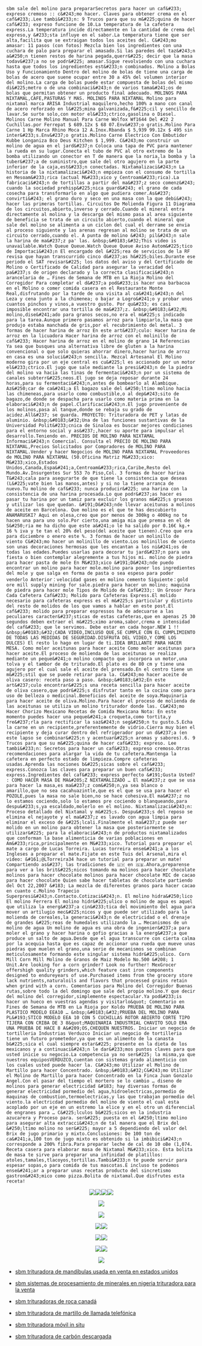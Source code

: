 
```
sbm sale del molino para prepararSecretos para hacer un caf&#233; expreso cremoso :: c&#243;mo hacer. Claves para obtener crema en el caf&#233;.Lee tambi&#233;n: 9 Trucos para que su m&#225;quina de hacer caf&#233; expreso funcione de 10.La temperatura de la cafetera express.La temperatura incide directamente en la cantidad de crema del expreso,y &#233;sta influye en el sabor.La temperatura tiene que ser alta,facilita que se extraigan todos los aceites del. C&#243;mo amasar: 11 pasos (con fotos) Mezcla bien los ingredientes con una cuchara de palo para preparar el amasado.Si las paredes del taz&#243;n a&#250;n tienen restos de harina pegada,querr&#225; decir que la masa todav&#237;a no se podr&#225; amasar.Sigue revolviendo con una cuchara hasta que todos los ingredientes est&#233;n combinados. Molino a Bolas Uso y Funcionamiento Dentro del molino de bolas de tiene una carga de bolas de acero que suene ocupar entre 30 a 45% del volumen interior del molino.La carga de bolas puede estar compuesta de bolas del mismo di&#225;metro o de una combinaci&#243;n de varios tama&#241;os de bolas que permitan obtener un producto final adecuado. MOLINOS PARA NIXTAMAL,CAFE,PASTURAS Y MAS. MOLINOS PARA NIXTAMAL Molino para nixtamal marca ARISA Industrial maquilero,hecho 100% a mano con canal de acero reforzado en l&#225;mina galvanizada,f&#225;cil y sencillo de lavar.Se surte solo,con motor el&#233;ctrico,gasolina o Diesel. Molinos Carne Molino Manual Para Carne Wolfox Wf1644 Del #22 2 Cuchillas.por Ferrepat $ 689.12x $ 68 07.Env&#237;o gratis.Molino Para Carne 1 Hp Marca Rhino Moca 12 A.Inox.Rbanda $ 5,939 99.12x $ 495 sin inter&#233;s.Env&#237;o gratis.Molino Carne Electrico Con Embutidor Kubbe Longaniza Bco Deus Kitchen $ 1,999. C&#243;mo construir un molino de agua en el jard&#237;n Coloca una tapa de PVC para mantener la rueda en su lugar.Conecta el tubo de PVC al otro extremo de la bomba utilizando un conector en T de manera que la noria,la bomba y la tuber&#237;a de suministro,que sale del otro agujero en la parte inferior de la caja,est&#233;n conectadas. Nixtamalizaci&#243;n La historia de la nixtamalizaci&#243;n empieza con el consumo de tortilla en Mesoam&#233;rica (actual M&#233;xico y Centroam&#233;rica).La fabricaci&#243;n de tortillas a partir del ma&#237;z seco comenz&#243; cuando la sociedad prehisp&#225;nica guard&#243; el grano de cada cosecha para transformarlo en algo que pudiera comer.As&#237; convirti&#243; el grano duro y seco en una masa con la que debi&#243; hacer las primeras tortillas. Circuitos De Molienda Figura 11 Diagrama de los circuitos,abierto,inverso y cerrado.Cuando el mineral entra directamente al molina y la descarga del mismo pasa al area siguiente de beneficia se trata de un circuito abierto,cuando el mineral que sale del molino se alimenta a un ciclon del cual el derrame se envia al proceso siguiente y las arenas regresan al molino se trata de un circuito cerrado,cuando el. A punta de molino &#243; pil&#243;n sale la harina de ma&#237;z pa' las. &nbsp;&#0183;&#32;This video is unavailable.Watch Queue Queue.Watch Queue Queue Aviso Autom&#225;tico de Importaci&#243;n El encargado del &#225;rea de servicios de la RF revisa que hayan transcurrido cinco d&#237;as h&#225;biles.Durante ese periodo el SAT revisar&#225; los datos del aviso y del Certificado de Molino o Certificado de Calidad para asegurar la veracidad del pa&#237;s de origen declarado y la correcta clasificaci&#243;n arancelaria de … Fines de Semana de MTB en La Rioja Molino del Corregidor Para completar el d&#237;a pod&#233;is hacer una barbacoa en el Molino o comer comida casera en el Restaurante Monte Real,disfrutando por la tarde de una visita al ca&#241;&#243;n del Leza y cena junto a la chimenea; o bajar a Logro&#241;o y probar unos cuantos pinchos y vinos,a vuestro gusto. Por qu&#233; es casi imposible encontrar una tortilla de ma&#237;z. &nbsp;&#0183;&#32;Mi molino,dise&#241;ado para granos secos,no era el m&#225;s indicado para la tarea.Aunque primero pasamos arroz para limpiarlo,la masa que produjo estaba manchada de gris,por el recubrimiento del metal. 3 formas de hacer harina de arroz En este art&#237;culo: Hacer harina de arroz en la licuadora Hacer harina de arroz con el molinillo de caf&#233; Hacer harina de arroz en el molino de grano 14 Referencias Ya sea que busques una alternativa libre de gluten a la harina convencional o que solo quieras ahorrar dinero,hacer harina de arroz en casa es una soluci&#243;n sencilla. Mezcal Artesanal El Molino moderno gira por un eje central es cu&#225;l es accionado por un motor el&#233;ctrico.El jugo que sale mediante la presi&#243;n de la piedra del molino va hacia las tinas de fermentaci&#243;n por un sistema de canales subterr&#225;neos.El jugo se deja reposar durante 24 horas,para su fermentaci&#243;n,antes de bombearlo al Alambique. Az&#250;car de ca&#241;a El bagazo sale del &#250;ltimo molino hacia las chimeneas,para usarlo como combustible,o al dep&#243;sito de bagazo,de donde se despacha para usarlo como materia prima en la elaboraci&#243;n de papel.Clarificaci&#243;n.El jugo proveniente de los molinos,pasa al tanque,donde se rebaja su grado de acidez.All&#237; se guarda. PROYECTO: Trituradora de PET y latas de aluminio. &nbsp;&#0183;&#32;Una de las funciones sustantivas de la Universidad Polit&#233;cnica de Sinaloa es buscar mejores condiciones para el entorno social y as&#237;,hacer su aporte para impulsar el desarrollo.Teniendo en. PRECIOS DE MOLINO PARA NIXTAMAL Informaci&#243;n Comercial. Consulta el PRECIO DE MOLINO PARA NIXTAMAL,Precios Solicitados por Compradores de MOLINO PARA NIXTAMAL.Vender y hacer Negocios de MOLINO PARA NIXTAMAL Proveedores de MOLINO PARA NIXTAMAL (50.Oficina Matriz M&#233;xico: M&#233;xico,Estados Unidos,Canada,Espa&#241;a,Centroam&#233;rica,Caribe,Resto del Mundo.Av.Insurgentes Sur 553 7o Piso,Col. 3 formas de hacer harina T&#243;cala para asegurarte de que tiene la consistencia que deseas (L&#225;vate bien las manos,antes) y si no la tiene arranca de nuevo.Tu molino de caf&#233; nunca producir&#225; una harina con la consistencia de una harina procesada.Lo que podr&#237;as hacer es pasar tu harina por un tamiz para excluir los granos m&#225;s gruesos y utilizar los que quedan. &#191;D&#243;nde llevar aceitunas a molinos de aceite en Barcelona. Que molino es el que te has descubierto ANAMARUSKI? Aqui en olesa,creo que por menos de 300kg o 400kg no te hacen una para uno solo.Por cierto,una amiga mia que premsa en el de S&#250;ria me ha dicho que este a&#241;o le ha salido por 0.16€ kg.+ 16 % iva y te tan el 20% del peso(del aceite que tienen).Creo que era para diciembre o enero este %. 3 formas de hacer un molinillo de viento C&#243;mo hacer un molinillo de viento.Los molinillos de viento son unas decoraciones hermosas que les encantan a los ni&#241;os de todas las edades.Puedes usarlas para decorar tu jard&#237;n para una fiesta o bien contemplar alegremente a tus hijos mi. molino de piedra para hacer pasta de mole En M&#233;xico &#191;D&#243;nde puedo encontrar un molino para hacer mole.molino para poner los ingredientes del mole y que salga en forma de pasta o sea espeso para poder venderlo Anterior：velocidad gases en molino cemento Siguiente：gold ore mill supply mining for sale.piedra para hacer un molino; maquina de piedra para hacer mole Tipos de Molido de Caf&#233;: Un Grosor Para Cada Cafetera Caf&#233; Molido para Cafeteras Express.El molido necesario para cafeteras express es el m&#225;s particular y distinto del resto de molidos de los que vamos a hablar en este post.El caf&#233; molido para preparar espressos ha de adecuarse a las peculiares caracter&#237;sticas de estas cafeteras,que en apenas 25 30 segundos deben extraer el m&#225;ximo aroma,sabor,crema e intensidad del caf&#233; que le servimos. Debe estar en cada hogar.NEW 1 !! &nbsp;&#0183;&#32;CADA VIDEO,INCLUSO QUE,SE CUMPLE CON EL CUMPLIMIENTO DE TODAS LAS MEDIDAS DE SEGURIDAD.DISFRUTA DEL VIDEO,Y COME LOS DULCES) El resto lo hago en lugar de ti.IDEA BRILLANTE PARA HACER MESA. Como moler aceitunas para hacer aceite Como moler aceitunas para hacer aceite.El proceso de molienda de las aceitunas se realiza mediante un peque&#241;o molino compacto que incorpora un motor,una tolva y el tambor de de triturado.El plato es de 80 cm y tiene una agujero por el cual sale el aceite del prensado.En el centro tiene un m&#225;stil que se puede retirar para la. C&#243;mo hacer aceite de oliva casero: receta paso a paso. &nbsp;&#0183;&#32;En este art&#237;culo encontrar&#225;s una receta sencilla para hacer aceite de oliva casero,que podr&#225;s disfrutar tanto en la cocina como para uso de belleza o medicinal.Beneficios del aceite de soya.Maquinaria para hacer aceite de oliva.Molino.Para hacer el proceso de molienda de las aceitunas se utiliza un molino triturador donde las. C&#243;mo Hacer Chorizo Mexicano Recetas de Comida Mexicana Nota: En este momento puedes hacer una peque&#241;a croqueta,como tortita,y fre&#237;rla para rectificar la saz&#243;n seg&#250;n tu gusto.5.Echa la carne en un recipiente,preferentemente de vidrio.Cierra muy bien el recipiente y deja curar dentro del refrigerador por un d&#237;a (en este lapso se combinar&#225;n y acentuar&#225;n aromas y sabores).6. 9 Trucos para que su m&#225;quina de hacer caf&#233; expreso. Lee tambi&#233;n: Secretos para hacer un caf&#233; expreso cremoso.Otras recomendaciones para alargar la vida de tu cafetera.Mantenga la cafetera en perfecto estado de limpieza.Compre cafeteras usadas.Aprenda las nociones b&#225;sicas sobre el caf&#233; express.Conozca las claves para preparar un buen caf&#233; express.Ingredientes del caf&#233; express perfecto &#191;Gusta Usted? : COMO HACER MASA DE MA&#205;Z NIXTAMALIZADO … El ma&#237;z que se usa para hacer la masa,es ma&#237;z com&#250;n,ya sea blanco o amarillo,que no sea cacahuazintle,que es el que se usa para hacer el POZOLE,pues la masa no sale bien,no se hace cohesiva.El ma&#237;z no lo estamos cociendo,solo lo estamos pre cociendo o blanqueando,para despu&#233;s,ya escaldado,molerlo en el molino. Nixtamalizaci&#243;n: Proceso detallado del Nixtamal y m&#225;s. Despu&#233;s del reposo se elimina el nejayote y el ma&#237;z es lavado con agua limpia para eliminar el exceso de &#225;lcali.Finalmente el ma&#237;z puede ser molido en un molino para obtener la masa que posteriormente se utilizar&#225; para la elaboraci&#243;n de productos nixtamalizados que conforman la base alimenticia de varias poblaciones en Am&#233;rica,principalmente en M&#233;xico. Tutorial para preparar el mate a cargo de Lucas Torreira. Lucas torreira ense&#241;a a los Ingleses a preparar el mate.Fijate en este Tuis del Arsenal,mira el video: &#161;@LTorreira34 hace un tutorial para preparar un mate! Compartiendo as&#237; las tradiciones de 🇺🇾 en 🇬🇧.Ahora,preparense para ver a los brit&#225;nicos tomando ma molinos para hacer chocolate molinos para hacer chocolate molinos para hacer chocolate MIC de cacao para hacer chocolate Quien sabe hacer tabletas de chocolate partiendo del Oct 22,2007 &#183; La mezcla de diferentes granos para hacer cacao en cuanto c.Molino Trapecio Superpresi&#243;n.Contacto.Cotizaci&#243;n. El molino hidra&#250;lico El molino Ferrera El molino hidr&#225;ulico o molino de agua es aquel que utiliza la energ&#237;a cin&#233;tica del movimiento del agua para mover un artilugio mec&#225;nicos y que puede ser utilizado para la molienda de cereales,la generaci&#243;n de electricidad o el drenaje de grandes &#225;reas de humedales utilizando la … Mecanismos de un molino de agua Un molino de agua es una obra de ingenier&#237;a para moler el grano y hacer harina o gofio gracias a la energ&#237;a que produce un salto de agua.Desde que el agua transcurre con cierta calma por la acequia hasta que es capaz de accionar una rueda que mueve unas piedras que muelen el grano,una serie de mecanismos se combinan meticulosamente formando este singular sistema hidr&#225;ulico. Corn Mill Corn Mill Molino de Granos de Maiz Modelo No.500 &#208; 1 Unit.Are looking for a corn grinder? Look no further! MexGrocer offershigh quality grinders,which feature cast iron components designed to endureyears of use.Purchased items from the grocery store lack nutrients,naturaloils and flavors that processed grains retain when grind with a corn. Comentarios para Molino del Corregidor Buenas rutas,sobre todo la del domingo que sale del propio molino.Y que decir del molino del corregidor,simplemente espectacular.Ya pod&#233;is hacer un hueco en vuestras agendas y visitarlo&quot; Comentario en Fines de Semana de MTB en La Rioja por Koldo PRUEBA DE MOLINO PARA PLASTICO MODELO EEA10 … &nbsp;&#0183;&#32;PRUEBA DEL MOLINO PARA PL&#193;STICO MODELO EEA 10 CON 5 CUCHILLAS ROTOR ABIERTO CORTE TIPO TIJERA CON CRIBA DE 3 8&quot;MAQUINARIA INDUSTRIAL CHAVITO SOLO ERA UNA PRUEBA DE HACE 8 A&#209;OS,CHEQUEN NUESTROS. Iniciar un negocio de tortilleria Industrias Verduzco Iniciar un negocio de tortilleria tiene un futuro prometedor,ya que es un alimento de la canasta b&#225;sica el cual siempre estar&#225; presente en la dieta de los mexicanos y a continuaci&#243;n le dar&#233;mos puntos claves para que usted inicie su negocio.La competencia ya no ser&#225; la misma,ya que nuestros equiposVERDUZCO,cuentan con sistemas grado alimenticio con los cuales usted puede hacer la. C&#243;mo Utilizar el Molino de Martillo para hacer Concentrado. &nbsp;&#0183;&#32;C&#243;mo Utilizar el Molino de Martillo para hacer Concentrado en la Finca Juan Gonzalo Angel.Con el pasar del tiempo el mortero se lo cambio … diseno de molinos para generar electricidad &#183; hay diversas formas de generar electricidad pormedio del agua,hidroelectricas,pormedio de maquinas de combustion,termoelectricas,y las que trabajan pormedio del viento.la electricdad pormedio del molino de viento el cual esta acoplado por un eje en un estremo la elice y en el otro un diferencial de engranes para … C&#225;lculos b&#225;sicos en la industria azucarera y Proceso para. ser&#225; puesta en el &#250;ltimo molino para asegurar alta extracci&#243;n de tal manera que el Brix del &#250;ltimo molino no ser&#225; mayor a 5 dependiendo del valor del Brix de jugo primario y mixto.Conclusiones: De 100 ton de ca&#241;a,100 ton de jugo mixto es obtenido si la imbibici&#243;n corresponde a 200% fibra.Para preparar leche de cal de 10 oBe (1,074. Receta casera para elaborar masa de Nixtamal M&#233;xico. Esta bolita de masa te sirve para preparar una infinidad de platillos: atoles,tamales,tlacoyos,tortillas.Tambi&#233;n te puede servir para espesar sopas,o para comida de tus mascotas.E incluso te podemos ense&#241;ar a preparar unas recetas producto del sincretismo gastron&#243;mico como pizza.Bolita de nixtamal.Que disfrutes esta receta! 
```

<div align="center">

<a href="https://es-mill.shibang-china.com/github&k=sbm+sale+del+molino+para+preparar"><img src="https://static.shibang-china.com/es/mill/index.jpg"></a><a href="https://es-mill.shibang-china.com/materials.htmlgithub&k=sbm+sale+del+molino+para+preparar"><img src="https://static.shibang-china.com/es/mill/materials.jpg"></a><a href="https://es-mill.shibang-china.com/about.htmlgithub&k=sbm+sale+del+molino+para+preparar"><img src="https://static.shibang-china.com/es/mill/about.jpg"></a><a href="https://es-mill.shibang-china.com/contact.htmlgithub&k=sbm+sale+del+molino+para+preparar"><img src="https://static.shibang-china.com/es/mill/contact.jpg"></a>

<a href="https://es-mill.shibang-china.com/github&k=sbm+sale+del+molino+para+preparar"><img src="https://static.shibang-china.com/es/mill/banner.jpg"></a>

<a href="https://swt.shibang-china.com/github&k=sbm+sale+del+molino+para+preparar"><img src="https://static.shibang-china.com/es/mill/chat.jpg"></a>

<a href="https://es-mill.shibang-china.com/products/vertical-roller-mill.htmlgithub&k=sbm+sale+del+molino+para+preparar"><img src="https://static.shibang-china.com/es/mill/vertical.jpg"></a><a href="https://es-mill.shibang-china.com/products/raymond-mill.htmlgithub&k=sbm+sale+del+molino+para+preparar"><img src="https://static.shibang-china.com/es/mill/raymond.jpg"></a>

<a href="https://es-mill.shibang-china.com/products/ultrafine-grinding-mill.htmlgithub&k=sbm+sale+del+molino+para+preparar"><img src="https://static.shibang-china.com/es/mill/ultrafine.jpg"></a><a href="https://es-mill.shibang-china.com/products/trapezium-grinding-mill.htmlgithub&k=sbm+sale+del+molino+para+preparar"><img src="https://static.shibang-china.com/es/mill/trapezium.jpg"></a>

<a href="https://es-mill.shibang-china.com/products/ball-mill.htmlgithub&k=sbm+sale+del+molino+para+preparar"><img src="https://static.shibang-china.com/es/mill/ball.jpg"></a><a href="https://es-mill.shibang-china.com/products/hammer-mill.htmlgithub&k=sbm+sale+del+molino+para+preparar"><img src="https://static.shibang-china.com/es/mill/hammer.jpg"></a>

<a href="https://swt.shibang-china.com/github&k=sbm+sale+del+molino+para+preparar"><img src="https://static.shibang-china.com/es/mill/case.jpg"></a>

</div>


* [sbm trituradora de mandíbulas usada en venta en estados unidos](sbm%20trituradora%20de%20mand%C3%ADbulas%20usada%20en%20venta%20en%20estados%20unidos.md)

* [sbm sistemas de procesamiento de minerales en nigeria trituradora para la venta](sbm%20sistemas%20de%20procesamiento%20de%20minerales%20en%20nigeria%20trituradora%20para%20la%20venta.md)

* [sbm trituradoras de roca canadá](sbm%20trituradoras%20de%20roca%20canad%C3%A1.md)

* [sbm trituradora de martillo de llamada telefónica](sbm%20trituradora%20de%20martillo%20de%20llamada%20telef%C3%B3nica.md)

* [sbm trituradora móvil in situ](sbm%20trituradora%20m%C3%B3vil%20in%20situ.md)

* [sbm trituradora de carbón descargada](sbm%20trituradora%20de%20carb%C3%B3n%20descargada.md)
